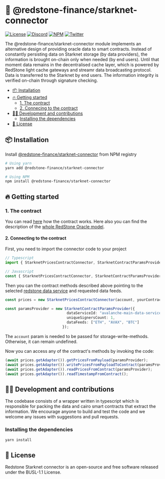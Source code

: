 # 🔗 @redstone-finance/starknet-connector

[![License](https://img.shields.io/badge/license-MIT-green)](https://choosealicense.com/licenses/mit/)
[![Discord](https://img.shields.io/discord/786251205008949258?logo=discord)](https://discord.gg/2CT6hN6C)
[![NPM](https://img.shields.io/npm/v/@redstone-finance/starknet-connector)](https://www.npmjs.com/package/@redstone-finance/starknet-connector)
[![Twitter](https://img.shields.io/twitter/follow/redstone_defi?style=flat&logo=twitter)](https://twitter.com/intent/follow?screen_name=redstone_defi)

The @redstone-finance/starknet-connector module implements an alternative design of providing oracle data to smart contracts. Instead of constantly persisting data on Starknet storage (by data providers), the information is brought on-chain only when needed (by end users). Until that moment data remains in the decentralised cache layer, which is powered by RedStone light cache gateways and streamr data broadcasting protocol. Data is transferred to the Starknet by end users. The information integrity is verified on-chain through signature checking.

- [📦 Installation](#-installation)
- [🔥 Getting started](#-getting-started)
    - [1. The contract](#1-the-contract)
    - [2. Connecing to the contract](#2-connecting-to-the-contract)
- [👨‍💻 Development and contributions](#-development-and-contributions)
    - [Installing the dependencies](#installing-the-dependencies)
- [📄 License](#-license)
<!-- The table of contents above was generated by https://ecotrust-canada.github.io/markdown-toc/ -->

## 📦 Installation

Install [@redstone-finance/starknet-connector](https://www.npmjs.com/package/@redstone-finance/starknet-connector) from NPM registry

```bash
# Using yarn
yarn add @redstone-finance/starknet-connector

# Using NPM
npm install @redstone-finance/starknet-connector
```

## 🔥 Getting started

### 1. The contract

You can read [here](https://github.com/redstone-finance/redstone-oracles-monorepo/blob/main/packages/starknet-connector/cairo/src/contracts/README.md) how the contract works.
Here also you can find the description of the [whole RedStone Oracle model](https://docs.redstone.finance/docs/introduction).

#### 2. Connecting to the contract

First, you need to import the connector code to your project

```ts
// Typescript
import { StarknetPricesContractConnector, StarknetContractParamsProvider } from "@redstone-finance/starknet-connector";

// Javascript
const { StarknetPricesContractConnector, StarknetContractParamsProvider } = require("@redstone-finance/starknet-connector");
```

Then you can the contract methods described above pointing to the selected [redstone data service](https://app.redstone.finance) and requested data feeds.

```ts
const prices = new StarknetPricesContractConnector(account, yourContractAddress, "goerli-alpha");

const paramsProvider = new StarknetContractParamsProvider({
                            dataServiceId: "avalanche-main-data-service",
                            uniqueSignersCount: 1,
                            dataFeeds: ["ETH", "AVAX", "BTC"]
                          });

```
The `account` param is needed to be passed for storage-write-methods. Otherwise, it can remain undefined.

Now you can access any of the contract's methods by invoking the code:

```ts
(await prices.getAdapter()).getPricesFromPayload(paramsProvider);
(await prices.getAdapter()).writePricesFromPayloadToContract(paramsProvider);
(await prices.getAdapter()).readPricesFromContract(paramsProvider);
(await prices.getAdapter()).readTimestampFromContract();

```


## 👨‍💻 Development and contributions

The codebase consists of a wrapper written in typescript which is responsible for packing the data and cairo smart contracts that extract the information. We encourage anyone to build and test the code and we welcome any issues with suggestions and pull requests.

### Installing the dependencies

```bash
yarn install
```

## 📄 License

Redstone Starknet connector is an open-source and free software released under the BUSL-1.1 License.
